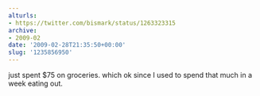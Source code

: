 ```yaml
---
alturls:
- https://twitter.com/bismark/status/1263323315
archive:
- 2009-02
date: '2009-02-28T21:35:50+00:00'
slug: '1235856950'
---
```


just spent $75 on groceries. which ok since I used to spend that much in a week eating out.

